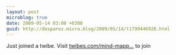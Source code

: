 ```yaml
---
layout: post
microblog: true
date: 2009-05-14 03:00 +0300
guid: http://desparoz.micro.blog/2009/05/14/t1799446928.html
---
```

Just joined a twibe. Visit [twibes.com/mind-mapp...](http://twibes.com/mind-mapping) to join
